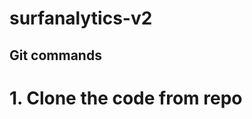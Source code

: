 # surfanalytics-v2

## Git commands

# 1. Clone the code from repo
<!-- 
    '''bash
    git clone https://github.com/thefilet-tb/surfanalytics-v2.git
    '''

2. Check the status of git repo

    '''bash
    git status
    '''

3. Create new branch

    '''bash
    git checkout -b
    '''


    '''bash
    git fetch
    git pull
    '''

Checklist of branches
    '''bash
    git branch -a
    ''' 
    
Checkout main
    '''bash
    git checkout main
    '''     

4. Index new and modified files
    
    '''bash
    git add DOT
    '''  

    '''bash
    git commit -m "comment"
    '''  

-->

